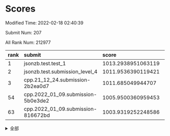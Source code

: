 # Scores

Modified Time: 2022-02-18 02:40:39

Submit Num: 207

All Rank Num: 212977

| rank |               submit               |       score        |       sigma        | pk_num |
| :--- | :--------------------------------- | :----------------- | :----------------- | :----- |
| 1    | jsonzb.test.test_1                 | 1013.2938951063119 | 0.8288699382819364 | 4116   |
| 2    | jsonzb.test.submission_level_4     | 1011.9536390119421 | 0.7903567607028716 | 4109   |
| 3    | cpp.21_12_24.submission-2b2ea0d7   | 1011.685049944707  | 0.7729772167932496 | 4115   |
| 54   | cpp.2022_01_09.submission-5b0e3de2 | 1005.9500360959453 | 0.7207271655134108 | 4115   |
| 63   | cpp.2022_01_09.submission-816672bd | 1003.9319252248586 | 0.7091325082597739 | 4118   |


<details>
<summary>全部</summary>

| rank |                 submit                 |       score        |       sigma        | pk_num |
| :--- | :------------------------------------- | :----------------- | :----------------- | :----- |
| 1    | jsonzb.test.test_1                     | 1013.2938951063119 | 0.8288699382819364 | 4116   |
| 2    | jsonzb.test.submission_level_4         | 1011.9536390119421 | 0.7903567607028716 | 4109   |
| 3    | cpp.21_12_24.submission-2b2ea0d7       | 1011.685049944707  | 0.7729772167932496 | 4115   |
| 4    | gobigger.level_3.submission_level_3_20 | 1011.6561062289948 | 0.768096125480367  | 4119   |
| 5    | gobigger.level_3.submission_level_3_23 | 1011.5512337097983 | 0.7697716520646137 | 4118   |
| 6    | gobigger.level_3.submission_level_3_4  | 1011.5284333390205 | 0.7980167212266192 | 4116   |
| 7    | gobigger.level_3.submission_level_3_42 | 1011.4531528235877 | 0.7764182451852264 | 4117   |
| 8    | gobigger.level_3.submission_level_3_33 | 1011.2330569147854 | 0.7610866465692038 | 4119   |
| 9    | gobigger.level_3.submission_level_3_14 | 1010.9315534919089 | 0.7796726493357193 | 4118   |
| 10   | gobigger.level_3.submission_level_3_11 | 1010.8976180871451 | 0.7722244807518434 | 4116   |
| 11   | gobigger.level_3.submission_level_3_15 | 1010.8807538219838 | 0.7664828842089235 | 4111   |
| 12   | gobigger.level_3.submission_level_3_39 | 1010.8745297759248 | 0.7545432423899812 | 4119   |
| 13   | gobigger.level_3.submission_level_3_30 | 1010.8697097941164 | 0.7483721757420053 | 4118   |
| 14   | gobigger.level_3.submission_level_3_27 | 1010.7780824407843 | 0.7522419987896823 | 4113   |
| 15   | gobigger.level_3.submission_level_3_32 | 1010.7022490478539 | 0.7574445657273862 | 4113   |
| 16   | gobigger.level_3.submission_level_3_2  | 1010.689306569405  | 0.7714151827889443 | 4115   |
| 17   | gobigger.level_3.submission_level_3_40 | 1010.6158794629432 | 0.7584677039731776 | 4117   |
| 18   | gobigger.level_3.submission_level_3_13 | 1010.5324058442114 | 0.7763209688313919 | 4116   |
| 19   | gobigger.level_3.submission_level_3_1  | 1010.4009342053158 | 0.7611778901329964 | 4112   |
| 20   | gobigger.level_3.submission_level_3_28 | 1010.4009172793053 | 0.7425884356341974 | 4117   |
| 21   | gobigger.level_3.submission_level_3_34 | 1010.3886850686683 | 0.7699083958614996 | 4112   |
| 22   | gobigger.level_3.submission_level_3_17 | 1010.3259070458296 | 0.768011925534404  | 4116   |
| 23   | gobigger.level_3.submission_level_3_35 | 1010.2907083790926 | 0.7763826343579241 | 4118   |
| 24   | gobigger.level_3.submission_level_3_31 | 1010.2730066307912 | 0.7604488549683059 | 4114   |
| 25   | gobigger.level_3.submission_level_3_22 | 1010.18312054758   | 0.7540908120150845 | 4119   |
| 26   | gobigger.level_3.submission_level_3_29 | 1010.1685817394815 | 0.7521089089582704 | 4115   |
| 27   | gobigger.level_3.submission_level_3_10 | 1010.136686458641  | 0.7789595101931713 | 4118   |
| 28   | gobigger.level_3.submission_level_3_49 | 1010.1043924174529 | 0.7345253856000142 | 4116   |
| 29   | gobigger.level_3.submission_level_3_36 | 1010.0776916075831 | 0.7617229497705399 | 4113   |
| 30   | gobigger.level_3.submission_level_3_8  | 1010.038402488466  | 0.7507902151244037 | 4118   |
| 31   | gobigger.level_3.submission_level_3_7  | 1010.0184323865062 | 0.7377967194886496 | 4115   |
| 32   | gobigger.level_3.submission_level_3_24 | 1009.9972647411324 | 0.7569779688536247 | 4115   |
| 33   | gobigger.level_3.submission_level_3_47 | 1009.9557307560243 | 0.7421876717245192 | 4116   |
| 34   | gobigger.level_3.submission_level_3_48 | 1009.8981858436042 | 0.7730361491534309 | 4112   |
| 35   | gobigger.level_3.submission_level_3_16 | 1009.8898372640303 | 0.7808520760923022 | 4112   |
| 36   | gobigger.level_3.submission_level_3_12 | 1009.7951376312722 | 0.7487970510663261 | 4113   |
| 37   | gobigger.level_3.submission_level_3_26 | 1009.7486869611708 | 0.7830118744846589 | 4119   |
| 38   | gobigger.level_3.submission_level_3_3  | 1009.7173857593818 | 0.749716483326538  | 4120   |
| 39   | gobigger.level_3.submission_level_3_5  | 1009.6915193842043 | 0.7475436843797205 | 4116   |
| 40   | gobigger.level_3.submission_level_3_37 | 1009.6580557290789 | 0.7606943973121583 | 4121   |
| 41   | gobigger.level_3.submission_level_3_38 | 1009.6494601279513 | 0.7470660193541278 | 4114   |
| 42   | gobigger.level_3.submission_level_3_41 | 1009.5561933088952 | 0.7547990630822703 | 4113   |
| 43   | gobigger.level_3.submission_level_3_45 | 1009.5090094861453 | 0.7502161575838929 | 4119   |
| 44   | gobigger.level_3.submission_level_3_0  | 1009.4241192029237 | 0.7737139278992533 | 4115   |
| 45   | gobigger.level_3.submission_level_3_46 | 1009.4092038751204 | 0.7472250994507941 | 4108   |
| 46   | gobigger.level_3.submission_level_3_19 | 1009.3736754448302 | 0.7469319488570807 | 4115   |
| 47   | gobigger.level_3.submission_level_3_9  | 1009.2903382667538 | 0.7635290777783375 | 4123   |
| 48   | gobigger.level_3.submission_level_3_21 | 1009.0981301171969 | 0.7428649266585275 | 4117   |
| 49   | gobigger.level_3.submission_level_3_6  | 1009.0850467445383 | 0.7429163379296291 | 4110   |
| 50   | gobigger.level_3.submission_level_3_44 | 1009.0190507113227 | 0.7776811109106749 | 4114   |
| 51   | gobigger.level_3.submission_level_3_25 | 1008.8942808294597 | 0.7405209941411415 | 4121   |
| 52   | gobigger.level_3.submission_level_3_18 | 1008.7480714558276 | 0.7575331956997079 | 4110   |
| 53   | gobigger.level_3.submission_level_3_43 | 1008.4203517855195 | 0.7479659387875185 | 4118   |
| 54   | cpp.2022_01_09.submission-5b0e3de2     | 1005.9500360959453 | 0.7207271655134108 | 4115   |
| 55   | gobigger.level_1.submission_level_1_15 | 1005.7641071061581 | 0.7315448776229315 | 4114   |
| 56   | gobigger.level_1.submission_level_1_16 | 1005.013572591516  | 0.7257791117689877 | 4118   |
| 57   | gobigger.level_1.submission_level_1_18 | 1004.542669672498  | 0.7245058275445121 | 4121   |
| 58   | gobigger.level_1.submission_level_1_35 | 1004.3720258297532 | 0.7191077983384971 | 4119   |
| 59   | gobigger.level_1.submission_level_1_31 | 1004.2475547702567 | 0.7157460925688798 | 4113   |
| 60   | gobigger.level_1.submission_level_1_13 | 1004.0519362803311 | 0.7184669268944638 | 4122   |
| 61   | gobigger.level_1.submission_level_1_21 | 1004.0495172737213 | 0.7208636493829269 | 4116   |
| 62   | gobigger.level_1.submission_level_1_28 | 1003.989119057539  | 0.7038520559955468 | 4113   |
| 63   | cpp.2022_01_09.submission-816672bd     | 1003.9319252248586 | 0.7091325082597739 | 4118   |
| 64   | gobigger.level_1.submission_level_1_5  | 1003.8453503688978 | 0.7106216099174926 | 4117   |
| 65   | gobigger.level_1.submission_level_1_45 | 1003.831422890223  | 0.7140170991756242 | 4121   |
| 66   | gobigger.level_1.submission_level_1_49 | 1003.8123990283433 | 0.723259503184504  | 4116   |
| 67   | gobigger.level_1.submission_level_1_4  | 1003.7999507470477 | 0.716219971261497  | 4118   |
| 68   | gobigger.level_1.submission_level_1_26 | 1003.7274061971219 | 0.7234066941131561 | 4117   |
| 69   | gobigger.level_1.submission_level_1_19 | 1003.700429562716  | 0.7078207068627945 | 4115   |
| 70   | gobigger.level_1.submission_level_1_30 | 1003.6816820771285 | 0.7219922674584799 | 4117   |
| 71   | gobigger.level_1.submission_level_1_10 | 1003.6810560526609 | 0.7162611381275832 | 4112   |
| 72   | gobigger.level_1.submission_level_1_9  | 1003.6707652829162 | 0.7076264579816715 | 4114   |
| 73   | gobigger.level_1.submission_level_1_44 | 1003.6464301576179 | 0.7165838283698436 | 4121   |
| 74   | gobigger.level_1.submission_level_1_6  | 1003.6159532143765 | 0.7363097625291376 | 4114   |
| 75   | gobigger.level_1.submission_level_1_42 | 1003.6014126525553 | 0.7186495290813688 | 4116   |
| 76   | gobigger.level_1.submission_level_1_43 | 1003.5322545785334 | 0.7199706398307957 | 4119   |
| 77   | gobigger.level_1.submission_level_1_20 | 1003.4553439816412 | 0.7181745926744246 | 4113   |
| 78   | gobigger.level_1.submission_level_1_8  | 1003.4128615283694 | 0.7245319550363796 | 4115   |
| 79   | gobigger.level_1.submission_level_1_33 | 1003.3142969827451 | 0.7122740046419767 | 4113   |
| 80   | gobigger.level_1.submission_level_1_40 | 1003.3011839864973 | 0.709511185414412  | 4117   |
| 81   | gobigger.level_1.submission_level_1_29 | 1003.2984590017545 | 0.7194703506266267 | 4118   |
| 82   | gobigger.level_1.submission_level_1_12 | 1003.279970687345  | 0.7230109947057715 | 4117   |
| 83   | gobigger.level_1.submission_level_1_46 | 1003.2719418640253 | 0.7151126101987079 | 4111   |
| 84   | gobigger.level_1.submission_level_1_34 | 1003.1865354463812 | 0.7100685327241241 | 4112   |
| 85   | gobigger.level_1.submission_level_1_14 | 1003.1390251995874 | 0.712934704684355  | 4116   |
| 86   | gobigger.level_1.submission_level_1_48 | 1003.0202937199205 | 0.7125709378654352 | 4116   |
| 87   | gobigger.level_1.submission_level_1_23 | 1002.972609039832  | 0.7066895381019445 | 4112   |
| 88   | gobigger.level_1.submission_level_1_3  | 1002.942304021286  | 0.7311632979534571 | 4116   |
| 89   | gobigger.level_1.submission_level_1_25 | 1002.8232106548109 | 0.7093868932357725 | 4114   |
| 90   | gobigger.level_1.submission_level_1_7  | 1002.8198671909357 | 0.7198186861165872 | 4111   |
| 91   | gobigger.level_1.submission_level_1_27 | 1002.7655355291432 | 0.7187809285439895 | 4119   |
| 92   | gobigger.level_1.submission_level_1_39 | 1002.7309450146535 | 0.725666241478996  | 4116   |
| 93   | gobigger.level_1.submission_level_1_22 | 1002.7080009707645 | 0.7116471629424832 | 4111   |
| 94   | gobigger.level_1.submission_level_1_38 | 1002.6608960625947 | 0.7127261282335919 | 4118   |
| 95   | gobigger.level_1.submission_level_1_1  | 1002.6172903966619 | 0.7163330880129838 | 4110   |
| 96   | gobigger.level_1.submission_level_1_11 | 1002.5031049159269 | 0.7076397753527175 | 4116   |
| 97   | gobigger.level_1.submission_level_1_17 | 1002.4941464503104 | 0.7098765054919319 | 4116   |
| 98   | gobigger.level_1.submission_level_1_32 | 1002.4759436747628 | 0.7191589727540777 | 4118   |
| 99   | gobigger.level_1.submission_level_1_24 | 1002.4618139430671 | 0.7131709915557062 | 4117   |
| 100  | gobigger.level_1.submission_level_1_2  | 1002.2361429367343 | 0.7144349949903671 | 4116   |
| 101  | gobigger.level_1.submission_level_1_36 | 1002.2174636567706 | 0.7164044232729617 | 4113   |
| 102  | gobigger.level_1.submission_level_1_0  | 1002.0996826609879 | 0.7234407924355833 | 4118   |
| 103  | gobigger.level_1.submission_level_1_41 | 1002.078292211944  | 0.7208853284984966 | 4114   |
| 104  | gobigger.level_1.submission_level_1_47 | 1001.6870196075234 | 0.7165764339749828 | 4114   |
| 105  | gobigger.level_1.submission_level_1_37 | 1001.4000254246037 | 0.7138525945958231 | 4120   |
| 106  | gobigger.random.submission_random_2    | 997.6574071177367  | 0.6854732363809218 | 4119   |
| 107  | gobigger.random.submission_random_9    | 997.5671419573598  | 0.7002835268270156 | 4112   |
| 108  | gobigger.random.submission_random_7    | 997.3385372453823  | 0.7094096901867525 | 4115   |
| 109  | gobigger.random.submission_random_11   | 997.1011253421707  | 0.7102098177980666 | 4116   |
| 110  | gobigger.random.submission_random_32   | 996.922333330277   | 0.7127866748764206 | 4114   |
| 111  | gobigger.random.submission_random_27   | 996.8463988194621  | 0.7051857419301732 | 4110   |
| 112  | gobigger.random.submission_random_25   | 996.7399712166955  | 0.7209900040555932 | 4122   |
| 113  | gobigger.random.submission_random_1    | 996.6300723670178  | 0.7149753887912526 | 4112   |
| 114  | gobigger.random.submission_random_12   | 996.5236691789283  | 0.7168573909576498 | 4119   |
| 115  | gobigger.random.submission_random_47   | 996.4824395613264  | 0.7094820116900517 | 4119   |
| 116  | gobigger.random.submission_random_17   | 996.4687858111597  | 0.7028743533290276 | 4115   |
| 117  | gobigger.random.submission_random_3    | 996.3434936285377  | 0.7041953918848244 | 4117   |
| 118  | gobigger.random.submission_random_49   | 996.3378367288333  | 0.7091561204255646 | 4115   |
| 119  | gobigger.random.submission_random_43   | 996.3171953756143  | 0.7119578835809162 | 4116   |
| 120  | gobigger.random.submission_random_28   | 996.2693837233891  | 0.7002527466449606 | 4114   |
| 121  | gobigger.random.submission_random_45   | 996.1098384868766  | 0.703967286817319  | 4116   |
| 122  | gobigger.random.submission_random_21   | 996.0033696963793  | 0.7115916138537937 | 4113   |
| 123  | gobigger.random.submission_random_10   | 995.9695477794103  | 0.6984697424282921 | 4115   |
| 124  | gobigger.random.submission_random_34   | 995.8895055576452  | 0.7167678351343746 | 4119   |
| 125  | gobigger.random.submission_random_13   | 995.8833864222281  | 0.7155257578473379 | 4119   |
| 126  | gobigger.random.submission_random_29   | 995.8513977397566  | 0.6984116280986178 | 4114   |
| 127  | gobigger.random.submission_random_23   | 995.8316374880143  | 0.7068497220472422 | 4116   |
| 128  | gobigger.random.submission_random_20   | 995.8065452666791  | 0.7056835359515019 | 4116   |
| 129  | gobigger.random.submission_random_44   | 995.791740017428   | 0.7171666307165778 | 4109   |
| 130  | gobigger.random.submission_random_48   | 995.7860277765285  | 0.7145583752966532 | 4114   |
| 131  | gobigger.random.submission_random_26   | 995.7789516166038  | 0.7038509528593256 | 4114   |
| 132  | gobigger.random.submission_random_33   | 995.7245535074126  | 0.71904137081373   | 4119   |
| 133  | gobigger.random.submission_random_40   | 995.7175446727767  | 0.7199774996553492 | 4112   |
| 134  | gobigger.random.submission_random_37   | 995.700745741221   | 0.7141600625559795 | 4117   |
| 135  | gobigger.random.submission_random_16   | 995.6744530070783  | 0.7109686976172234 | 4116   |
| 136  | gobigger.random.submission_random_5    | 995.6548430389407  | 0.7161970366539901 | 4114   |
| 137  | gobigger.random.submission_random_22   | 995.6105997936531  | 0.6932181171249417 | 4117   |
| 138  | gobigger.random.submission_random_46   | 995.6022544936416  | 0.7029859772337176 | 4112   |
| 139  | gobigger.random.submission_random_19   | 995.596044667438   | 0.7148894309077303 | 4114   |
| 140  | gobigger.random.submission_random_39   | 995.5799701690827  | 0.7099284311265968 | 4120   |
| 141  | gobigger.random.submission_random_0    | 995.5780736571796  | 0.7025749106521356 | 4119   |
| 142  | gobigger.random.submission_random_41   | 995.5224423039389  | 0.7204153432098807 | 4117   |
| 143  | gobigger.random.submission_random_15   | 995.5117041410298  | 0.7204985525532124 | 4117   |
| 144  | gobigger.random.submission_random_4    | 995.4907141528323  | 0.7174672847032768 | 4118   |
| 145  | gobigger.random.submission_random_38   | 995.3987121219058  | 0.7010443115576243 | 4116   |
| 146  | gobigger.random.submission_random_24   | 995.3742565670103  | 0.700764128468654  | 4115   |
| 147  | gobigger.random.submission_random_31   | 995.347662862232   | 0.7220191049670331 | 4118   |
| 148  | gobigger.random.submission_random_18   | 995.2657656572826  | 0.7115002191692212 | 4115   |
| 149  | gobigger.random.submission_random_8    | 995.1415258172591  | 0.709768365701175  | 4120   |
| 150  | gobigger.random.submission_random_30   | 995.0491931038466  | 0.7033653165912626 | 4119   |
| 151  | gobigger.random.submission_random_6    | 995.0370313759806  | 0.7181083409525872 | 4121   |
| 152  | gobigger.random.submission_random_42   | 994.9199949508203  | 0.7173352446190558 | 4115   |
| 153  | gobigger.random.submission_random_35   | 994.90909416604    | 0.724813092892511  | 4117   |
| 154  | gobigger.random.submission_random_14   | 994.8436201486686  | 0.721141856017688  | 4111   |
| 155  | gobigger.level_2.submission_level_2_24 | 994.3910069559531  | 0.7368596734895883 | 4115   |
| 156  | gobigger.random.submission_random_36   | 994.2960973355933  | 0.7269231964293639 | 4113   |
| 157  | gobigger.level_2.submission_level_2_18 | 994.240756112896   | 0.7431236119981238 | 4118   |
| 158  | gobigger.level_2.submission_level_2_17 | 993.966873293654   | 0.7372639741431016 | 4112   |
| 159  | gobigger.level_2.submission_level_2_13 | 993.3671211027126  | 0.7428091857507149 | 4114   |
| 160  | gobigger.level_2.submission_level_2_0  | 993.3291816787993  | 0.7238789629646015 | 4116   |
| 161  | gobigger.level_2.submission_level_2_7  | 993.2406380744047  | 0.7343366162379946 | 4115   |
| 162  | gobigger.level_2.submission_level_2_22 | 993.078273676569   | 0.7514604162125688 | 4115   |
| 163  | gobigger.level_2.submission_level_2_47 | 993.066456839189   | 0.7304251495352931 | 4117   |
| 164  | gobigger.level_2.submission_level_2_40 | 993.0626869465221  | 0.7284405148802604 | 4118   |
| 165  | gobigger.level_2.submission_level_2_30 | 992.9301486073527  | 0.746265808985137  | 4114   |
| 166  | gobigger.level_2.submission_level_2_10 | 992.8915597076895  | 0.7243116834724321 | 4114   |
| 167  | gobigger.level_2.submission_level_2_33 | 992.8737678981289  | 0.7476172398912501 | 4116   |
| 168  | gobigger.level_2.submission_level_2_43 | 992.7787762660698  | 0.7412374621004426 | 4113   |
| 169  | gobigger.level_2.submission_level_2_41 | 992.5392348643659  | 0.7486351088683642 | 4113   |
| 170  | gobigger.level_2.submission_level_2_49 | 992.4919139263931  | 0.7464023036500197 | 4114   |
| 171  | gobigger.level_2.submission_level_2_11 | 992.472047033905   | 0.7420918340666943 | 4118   |
| 172  | gobigger.level_2.submission_level_2_15 | 992.3851215007626  | 0.7393493106603076 | 4115   |
| 173  | gobigger.level_2.submission_level_2_32 | 992.2786845438774  | 0.7516125771589549 | 4113   |
| 174  | gobigger.level_2.submission_level_2_26 | 992.2316058502481  | 0.7569102812299873 | 4112   |
| 175  | gobigger.level_2.submission_level_2_36 | 992.2132131543525  | 0.7408762165569952 | 4113   |
| 176  | gobigger.level_2.submission_level_2_16 | 992.166805043384   | 0.7821073147266275 | 4119   |
| 177  | gobigger.level_2.submission_level_2_23 | 992.1010802434115  | 0.7465839180278074 | 4117   |
| 178  | gobigger.level_2.submission_level_2_38 | 992.0680334910627  | 0.732566883107357  | 4118   |
| 179  | gobigger.level_2.submission_level_2_19 | 991.9787221544142  | 0.7540867929516695 | 4111   |
| 180  | gobigger.level_2.submission_level_2_8  | 991.9579678524412  | 0.7509811659078272 | 4116   |
| 181  | gobigger.level_2.submission_level_2_6  | 991.9449618386503  | 0.7513637979931502 | 4117   |
| 182  | gobigger.level_2.submission_level_2_5  | 991.8810080763375  | 0.7523845639247041 | 4112   |
| 183  | gobigger.level_2.submission_level_2_4  | 991.8777735063018  | 0.733383027084272  | 4119   |
| 184  | gobigger.level_2.submission_level_2_27 | 991.8708969323792  | 0.7380101820348325 | 4111   |
| 185  | gobigger.level_2.submission_level_2_48 | 991.822379320308   | 0.7615738040335376 | 4116   |
| 186  | gobigger.level_2.submission_level_2_31 | 991.7964727192942  | 0.7564089576024575 | 4113   |
| 187  | gobigger.level_2.submission_level_2_45 | 991.7848699572651  | 0.7368072382911766 | 4114   |
| 188  | gobigger.level_2.submission_level_2_2  | 991.753656739351   | 0.7443367049287319 | 4116   |
| 189  | gobigger.level_2.submission_level_2_14 | 991.7170093622636  | 0.739872872455421  | 4113   |
| 190  | gobigger.level_2.submission_level_2_29 | 991.6529187292568  | 0.763701486302254  | 4114   |
| 191  | gobigger.level_2.submission_level_2_25 | 991.5597545131756  | 0.7553301625514519 | 4116   |
| 192  | gobigger.level_2.submission_level_2_12 | 991.4437262523318  | 0.7663390055266666 | 4111   |
| 193  | gobigger.level_2.submission_level_2_28 | 991.3619247996403  | 0.7520602369337015 | 4111   |
| 194  | gobigger.level_2.submission_level_2_21 | 991.3126349432044  | 0.7515265846148418 | 4115   |
| 195  | gobigger.level_2.submission_level_2_34 | 991.2837994267105  | 0.7519622055974811 | 4118   |
| 196  | gobigger.level_2.submission_level_2_35 | 991.2797884577723  | 0.7530361292741384 | 4118   |
| 197  | gobigger.level_2.submission_level_2_46 | 991.2504839510265  | 0.7383152971940876 | 4114   |
| 198  | gobigger.level_2.submission_level_2_9  | 991.0839773833935  | 0.746954579888801  | 4117   |
| 199  | gobigger.level_2.submission_level_2_42 | 990.8969480099731  | 0.7550983674471129 | 4117   |
| 200  | gobigger.level_2.submission_level_2_39 | 990.8513566672392  | 0.7450992175081375 | 4114   |
| 201  | gobigger.level_2.submission_level_2_1  | 990.3561513059392  | 0.7681066716924931 | 4112   |
| 202  | gobigger.level_2.submission_level_2_20 | 990.1847194056929  | 0.7708080579532097 | 4117   |
| 203  | gobigger.level_2.submission_level_2_37 | 990.0172358620954  | 0.7650750341710038 | 4115   |
| 204  | gobigger.level_2.submission_level_2_3  | 989.8843630659646  | 0.7756091032376038 | 4115   |
| 205  | gobigger.level_2.submission_level_2_44 | 989.4592472650833  | 0.7764099506673134 | 4110   |
| 206  | gobigger.none.submission_none_1        | 979.1116363016     | 1.233873325164435  | 4112   |
| 207  | gobigger.none.submission_none_0        | 976.9746439654841  | 1.4986842207143367 | 4114   |

</details>